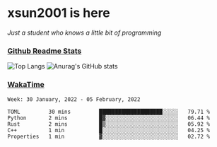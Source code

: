 # xsun2001 is here

*Just a student who knows a little bit of programming*

### [Github Readme Stats](https://github.com/anuraghazra/github-readme-stats)

![Top Langs](https://github-readme-stats.vercel.app/api/top-langs/?username=xsun2001&layout=compact&theme=radical) ![Anurag's GitHub stats](https://github-readme-stats.vercel.app/api?username=xsun2001&show_icons=true&theme=radical)

### [WakaTime](https://wakatime.com)

<!--START_SECTION:waka-->
```text
Week: 30 January, 2022 - 05 February, 2022

TOML         30 mins         ████████████████████░░░░░   79.71 % 
Python       2 mins          █▓░░░░░░░░░░░░░░░░░░░░░░░   06.44 % 
Rust         2 mins          █▒░░░░░░░░░░░░░░░░░░░░░░░   05.92 % 
C++          1 min           █░░░░░░░░░░░░░░░░░░░░░░░░   04.25 % 
Properties   1 min           ▓░░░░░░░░░░░░░░░░░░░░░░░░   02.72 % 
```
<!--END_SECTION:waka-->
